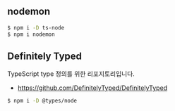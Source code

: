 ## nodemon

```bash
$ npm i -D ts-node
$ npm i nodemon
```

## Definitely Typed

TypeScript type 정의를 위한 리포지토리입니다.

- https://github.com/DefinitelyTyped/DefinitelyTyped

```bash
$ npm i -D @types/node
```

